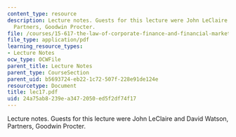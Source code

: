 ```yaml
---
content_type: resource
description: Lecture notes. Guests for this lecture were John LeClaire and David Watson,
  Partners, Goodwin Procter.
file: /courses/15-617-the-law-of-corporate-finance-and-financial-markets-spring-2004/24a75ab8239ea3472050ed5f2df74f17_lec17.pdf
file_type: application/pdf
learning_resource_types:
- Lecture Notes
ocw_type: OCWFile
parent_title: Lecture Notes
parent_type: CourseSection
parent_uid: b5693724-eb22-1c72-507f-228e91de124e
resourcetype: Document
title: lec17.pdf
uid: 24a75ab8-239e-a347-2050-ed5f2df74f17
---
```

Lecture notes. Guests for this lecture were John LeClaire and David Watson, Partners, Goodwin Procter.

